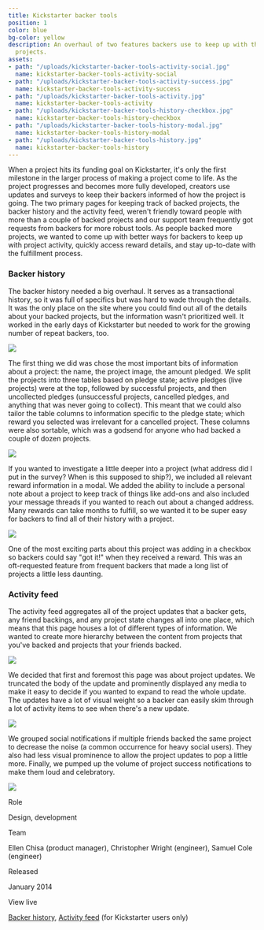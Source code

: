 ```yaml
---
title: Kickstarter backer tools
position: 1
color: blue
bg-color: yellow
description: An overhaul of two features backers use to keep up with their backed
  projects.
assets:
- path: "/uploads/kickstarter-backer-tools-activity-social.jpg"
  name: kickstarter-backer-tools-activity-social
- path: "/uploads/kickstarter-backer-tools-activity-success.jpg"
  name: kickstarter-backer-tools-activity-success
- path: "/uploads/kickstarter-backer-tools-activity.jpg"
  name: kickstarter-backer-tools-activity
- path: "/uploads/kickstarter-backer-tools-history-checkbox.jpg"
  name: kickstarter-backer-tools-history-checkbox
- path: "/uploads/kickstarter-backer-tools-history-modal.jpg"
  name: kickstarter-backer-tools-history-modal
- path: "/uploads/kickstarter-backer-tools-history.jpg"
  name: kickstarter-backer-tools-history
---
```


When a project hits its funding goal on Kickstarter, it's only the first milestone in the larger process of making a project come to life. As the project progresses and becomes more fully developed, creators use updates and surveys to keep their backers informed of how the project is going. The two primary pages for keeping track of backed projects, the backer history and the activity feed, weren't friendly toward people with more than a couple of backed projects and our support team frequently got requests from backers for more robust tools. As people backed more projects, we wanted to come up with better ways for backers to keep up with project activity, quickly access reward details, and stay up-to-date with the fulfillment process.


<h3 class="mt-sm-4">Backer history</h3>

The backer history needed a big overhaul. It serves as a transactional history, so it was full of specifics but was hard to wade through the details. It was the only place on the site where you could find out all of the details about your backed projects, but the information wasn't prioritized well. It worked in the early days of Kickstarter but needed to work for the growing number of repeat backers, too.

<div class="browser mt-sm-4 mb-sm-4">
      <div class="browser-img">
          <img src="/uploads/kickstarter-backer-tools-history.jpg" class="display-block m-sm-0">
      </div>
</div>

The first thing we did was chose the most important bits of information about a project: the name, the project image, the amount pledged. We split the projects into three tables based on pledge state; active pledges (live projects) were at the top, followed by successful projects, and then uncollected pledges (unsuccessful projects, cancelled pledges, and anything that was never going to collect). This meant that we could also tailor the table columns to information specific to the pledge state; which reward you selected was irrelevant for a cancelled project. These columns were also sortable, which was a godsend for anyone who had backed a couple of dozen projects.

<div class="mt-sm-4 mb-sm-4 ml-md-n4 mr-md-n4">
<img src="/uploads/kickstarter-backer-tools-history-modal.jpg">
</div>

If you wanted to investigate a little deeper into a project (what address did I put in the survey? When is this supposed to ship?), we included all relevant reward information in a modal. We added the ability to include a personal note about a project to keep track of things like add-ons and also included your message threads if you wanted to reach out about a changed address. Many rewards can take months to fulfill, so we wanted it to be super easy for backers to find all of their history with a project.

<div class="mt-sm-4 mb-sm-4 ml-md-n4 mr-md-n4">
<img src="/uploads/kickstarter-backer-tools-history-checkbox.jpg">
</div>

One of the most exciting parts about this project was adding in a checkbox so backers could say "got it!" when they received a reward. This was an oft-requested feature from frequent backers that made a long list of projects a little less daunting.


<h3 class="mt-sm-4">Activity feed</h3>

The activity feed aggregates all of the project updates that a backer gets, any friend backings, and any project state changes all into one place, which means that this page houses a lot of different types of information. We wanted to create more hierarchy between the content from projects that you've backed and projects that your friends backed.

<div class="browser mt-sm-4 mb-sm-4">
      <div class="browser-img">
           <img src="/uploads/kickstarter-backer-tools-activity.jpg" class="display-block m-sm-0">
      </div>
</div>

We decided that first and foremost this page was about project updates. We truncated the body of the update and prominently displayed any media to make it easy to decide if you wanted to expand to read the whole update. The updates have a lot of visual weight so a backer can easily skim through a lot of activity items to see when there's a new update.

<div class="mt-sm-4 mb-sm-4 ml-md-n4 mr-md-n4">

<img src="/uploads/kickstarter-backer-tools-activity-social.jpg">

</div>

We grouped social notifications if multiple friends backed the same project to decrease the noise (a common occurrence for heavy social users). They also had less visual prominence to allow the project updates to pop a little more. Finally, we pumped up the volume of project success notifications to make them loud and celebratory.

<div class="mt-sm-4 mb-sm-4 ml-md-n4 mr-md-n4">
<img src="/uploads/kickstarter-backer-tools-activity-success.jpg">
</div>


<div class="col-group text-small mt-sm-4 mb-sm-4">
<div class="col col-sm-12 col-md-3">
<p class="bold mb-sm-0 mb-md-1">Role</p>
</div>
<div class="col col-sm-12 col-md-9">
<p class="mb-sm-1">Design, development</p>
</div>
<div class="col col-sm-12 col-md-3">
<p class="bold mb-sm-0 mb-md-1">Team</p>
</div>
<div class="col col-sm-12 col-md-9">
<p class="mb-sm-1">Ellen Chisa (product manager), Christopher Wright (engineer), Samuel Cole (engineer)</p>
</div>
<div class="col col-sm-12 col-md-3">
<p class="bold mb-sm-0 mb-md-1">Released</p>
</div>
<div class="col col-sm-12 col-md-9">
<p class="mb-sm-1">January 2014</p>
</div>
<div class="col col-sm-12 col-md-3">
<p class="bold mb-sm-0 mb-md-1">View live</p>
</div>
<div class="col col-sm-12 col-md-9">
<p class="mb-sm-1"><a href="#">Backer history</a>, <a href="#">Activity feed</a> (for Kickstarter users only)</p>
</div>
</div>
